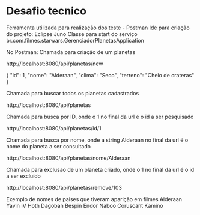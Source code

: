 # Desafio tecnico

Ferramenta utilizada para realização dos teste - Postman
Ide para criação do projeto: Eclipse Juno
Classe para start do serviço br.com.filmes.starwars.GerenciadorPlanetasApplication

No Postman:
Chamada para criação de um planetas

 http://localhost:8080/api/planetas/new
 
{
	"id": 1,
	"nome": "Alderaan",
	"clima": "Seco",
	"terreno": "Cheio de crateras"
}

Chamada para buscar todos os planetas cadastrados

 http://localhost:8080/api/planetas

Chamada para busca por ID, onde o 1 no final da url é o id a ser pesquisado

 http://localhost:8080/api/planetas/id/1

Chamada para busca por nome, onde a string Alderaan no final da url é o nome do planeta a ser consultado

 http://localhost:8080/api/planetas/nome/Alderaan

Chamada para exclusao de um planeta criado, onde o 1 no final da url é o id a ser excluído  
 
 http://localhost:8080/api/planetas/remove/103
 
Exemplo de nomes de paises que tiveram aparição em filmes
Alderaan
Yavin IV
Hoth
Dagobah
Bespin
Endor
Naboo
Coruscant
Kamino
